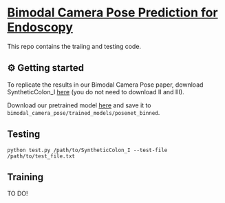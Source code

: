 # [Bimodal Camera Pose Prediction for Endoscopy](https://arxiv.org/abs/2204.04968)

This repo contains the traiing and testing code. 

## ⚙ Getting started

To replicate the results in our Bimodal Camera Pose paper, download SyntheticColon_I [here](https://rdr.ucl.ac.uk/articles/dataset/Simcol3D_-_3D_Reconstruction_during_Colonoscopy_Challenge_Dataset/24077763) (you do not need to download II and III). 

Download our pretrained model [here](https://drive.google.com/file/d/1aHWPqS1X8v-T2V9ssqO-qz7R-e6xf5GB/view?usp=share_link) and save it to `bimodal_camera_pose/trained_models/posenet_binned`. 


## Testing

```
python test.py /path/to/SyntheticColon_I --test-file /path/to/test_file.txt
```


## Training

TO DO!